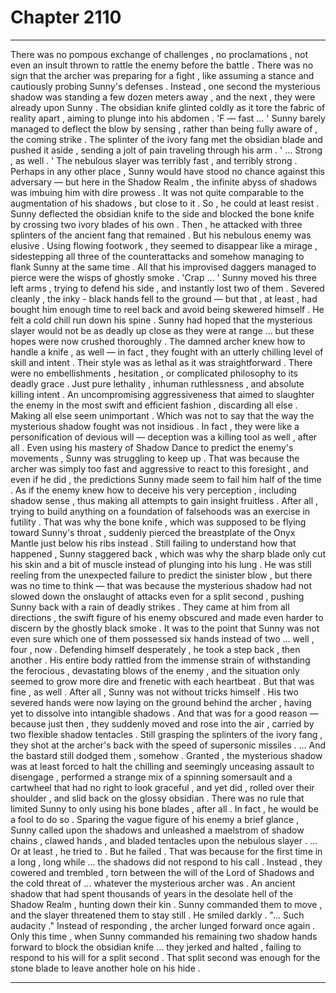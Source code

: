 
# Chapter 2110


---

There was no pompous exchange of challenges , no proclamations , not even an insult thrown to rattle the enemy before the battle . There was no sign that the archer was preparing for a fight , like assuming a stance and cautiously probing Sunny's defenses .
Instead , one second the mysterious shadow was standing a few dozen meters away , and the next , they were already upon Sunny .
The obsidian knife glinted coldly as it tore the fabric of reality apart , aiming to plunge into his abdomen .
'F — fast … '
Sunny barely managed to deflect the blow by sensing , rather than being fully aware of , the coming strike . The splinter of the ivory fang met the obsidian blade and pushed it aside , sending a jolt of pain traveling through his arm .
' ... Strong , as well . '
The nebulous slayer was terribly fast , and terribly strong . Perhaps in any other place , Sunny would have stood no chance against this adversary — but here in the Shadow Realm , the infinite abyss of shadows was imbuing him with dire prowess . It was not quite comparable to the augmentation of his shadows , but close to it .
So , he could at least resist .
Sunny deflected the obsidian knife to the side and blocked the bone knife by crossing two ivory blades of his own . Then , he attacked with three splinters of the ancient fang that remained .
But his nebulous enemy was elusive .
Using flowing footwork , they seemed to disappear like a mirage , sidestepping all three of the counterattacks and somehow managing to flank Sunny at the same time . All that his improvised daggers managed to pierce were the wisps of ghostly smoke .
'Crap … '
Sunny moved his three left arms , trying to defend his side , and instantly lost two of them . Severed cleanly , the inky - black hands fell to the ground — but that , at least , had bought him enough time to reel back and avoid being skewered himself .
He felt a cold chill run down his spine .
Sunny had hoped that the mysterious slayer would not be as deadly up close as they were at range … but these hopes were now crushed thoroughly . The damned archer knew how to handle a knife , as well — in fact , they fought with an utterly chilling level of skill and intent .
Their style was as lethal as it was straightforward . There were no embellishments , hesitation , or complicated philosophy to its deadly grace . Just pure lethality , inhuman ruthlessness , and absolute killing intent . An uncompromising aggressiveness that aimed to slaughter the enemy in the most swift and efficient fashion , discarding all else .
Making all else seem unimportant .
Which was not to say that the way the mysterious shadow fought was not insidious . In fact , they were like a personification of devious will — deception was a killing tool as well , after all .
Even using his mastery of Shadow Dance to predict the enemy's movements , Sunny was struggling to keep up . That was because the archer was simply too fast and aggressive to react to this foresight , and even if he did , the predictions Sunny made seem to fail him half of the time .
As if the enemy knew how to deceive his very perception , including shadow sense , thus making all attempts to gain insight fruitless . After all , trying to build anything on a foundation of falsehoods was an exercise in futility .
That was why the bone knife , which was supposed to be flying toward Sunny's throat , suddenly pierced the breastplate of the Onyx Mantle just below his ribs instead . Still failing to understand how that happened , Sunny staggered back , which was why the sharp blade only cut his skin and a bit of muscle instead of plunging into his lung .
He was still reeling from the unexpected failure to predict the sinister blow , but there was no time to think — that was because the mysterious shadow had not slowed down the onslaught of attacks even for a split second , pushing Sunny back with a rain of deadly strikes .
They came at him from all directions , the swift figure of his enemy obscured and made even harder to discern by the ghostly black smoke .
It was to the point that Sunny was not even sure which one of them possessed six hands instead of two … well , four , now .
Defending himself desperately , he took a step back , then another . His entire body rattled from the immense strain of withstanding the ferocious , devastating blows of the enemy , and the situation only seemed to grow more dire and frenetic with each heartbeat .
But that was fine , as well .
After all , Sunny was not without tricks himself .
His two severed hands were now laying on the ground behind the archer , having yet to dissolve into intangible shadows . And that was for a good reason — because just then , they suddenly moved and rose into the air , carried by two flexible shadow tentacles .
Still grasping the splinters of the ivory fang , they shot at the archer's back with the speed of supersonic missiles .
… And the bastard still dodged them , somehow .
Granted , the mysterious shadow was at least forced to halt the chilling and seemingly unceasing assault to disengage , performed a strange mix of a spinning somersault and a cartwheel that had no right to look graceful , and yet did , rolled over their shoulder , and slid back on the glossy obsidian .
There was no rule that limited Sunny to only using his bone blades , after all . In fact , he would be a fool to do so .
Sparing the vague figure of his enemy a brief glance , Sunny called upon the shadows and unleashed a maelstrom of shadow chains , clawed hands , and bladed tentacles upon the nebulous slayer .
… Or at least , he tried to .
But he failed .
That was because for the first time in a long , long while … the shadows did not respond to his call .
Instead , they cowered and trembled , torn between the will of the Lord of Shadows and the cold threat of … whatever the mysterious archer was .
An ancient shadow that had spent thousands of years in the desolate hell of the Shadow Realm , hunting down their kin .
Sunny commanded them to move , and the slayer threatened them to stay still .
He smiled darkly .
"... Such audacity ."
Instead of responding , the archer lunged forward once again .
Only this time , when Sunny commanded his remaining two shadow hands forward to block the obsidian knife … they jerked and halted , failing to respond to his will for a split second .
That split second was enough for the stone blade to leave another hole on his hide .

---

